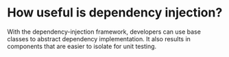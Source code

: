 # How useful is dependency injection?
With the dependency-injection framework, developers can use base classes to abstract dependency implementation. 
It also results in components that are easier to isolate for unit testing.